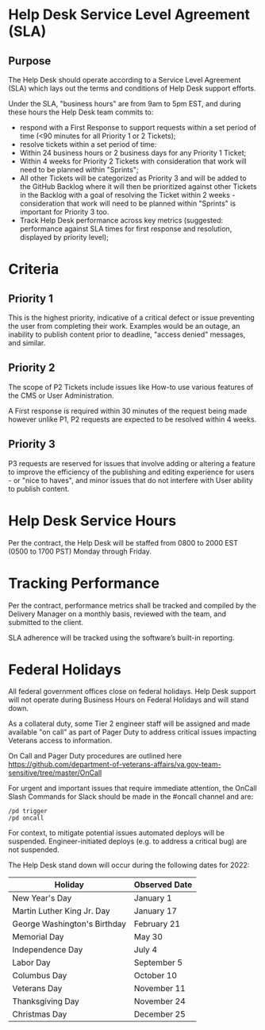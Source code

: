 
# Help Desk Service Level Agreement (SLA)

## Purpose

The Help Desk should operate according to a Service Level Agreement (SLA) which lays out the terms and conditions of Help Desk support efforts.

Under the SLA, "business hours" are from 9am to 5pm EST, and during these hours the Help Desk team commits to:

   * respond with a First Response to support requests within a set period of time (<90 minutes for all Priority 1 or 2 Tickets); 
   * resolve tickets within a set period of time:
   * Within 24 business hours or 2 business days for any Priority 1 Ticket;
   * Within 4 weeks for Priority 2 Tickets with consideration that work will need to be planned within "Sprints"; 
   * All other Tickets will be categorized as Priority 3 and will be added to the GitHub Backlog where it will then be prioritized against other Tickets in the Backlog with a goal of resolving the Ticket within 2 weeks - consideration that work will need to be planned within "Sprints" is important for Priority 3 too.
   * Track Help Desk performance across key metrics (suggested: performance against SLA times for first response and resolution, displayed by priority level); 

# Criteria

## Priority 1

This is the highest priority, indicative of a critical defect or issue preventing the user from completing their work.  Examples would be an outage, an inability to publish content prior to deadline, "access denied" messages, and similar.

## Priority 2

The scope of P2 Tickets include issues like How-to use various features of the CMS or User Administration.

A First response is required within 30 minutes of the request being made however unlike P1, P2 requests are expected to be resolved within 4 weeks.

## Priority 3

P3 requests are reserved for issues that involve adding or altering a feature to improve the efficiency of the publishing and editing experience for users - or "nice to haves", and minor issues that do not interfere with User ability to publish content. 

# Help Desk Service Hours

Per the contract, the Help Desk will be staffed from 0800 to 2000 EST (0500 to 1700 PST) Monday through Friday.

# Tracking Performance

Per the contract, performance metrics shall be tracked and compiled by the Delivery Manager on a monthly basis, reviewed with the team, and submitted to the client.

SLA adherence will be tracked using the software’s built-in reporting.

# Federal Holidays

All federal government offices close on federal holidays.  Help Desk support will not operate during Business Hours on Federal Holidays and will stand down.

As a collateral duty, some Tier 2 engineer staff will be assigned and made available "on call" as part of Pager Duty to address critical issues impacting Veterans access to information.  

On Call and Pager Duty procedures are outlined here https://github.com/department-of-veterans-affairs/va.gov-team-sensitive/tree/master/OnCall

For urgent and important issues that require immediate attention, the OnCall Slash Commands for Slack should be made in the #oncall channel and are:

```
/pd trigger
/pd oncall 
```
For context, to mitigate potential issues automated deploys will be suspended.  Engineer-initiated deploys (e.g. to address a critical bug) are not suspended. 

The Help Desk stand down will occur during the following dates for 2022:

| Holiday                      | Observed Date |
|------------------------------|---------------|
| New Year's Day               | January 1     |
| Martin Luther King Jr. Day   | January 17    |
| George Washington's Birthday | February 21   |
| Memorial Day                 | May 30        |
| Independence Day             | July 4        |
| Labor Day                    | September 5   |
| Columbus Day                 | October 10    |
| Veterans Day                 | November 11   |
| Thanksgiving Day             | November 24   |
| Christmas Day                | December 25   |

